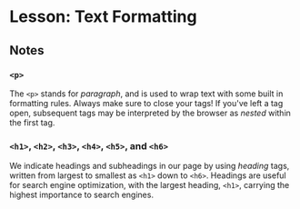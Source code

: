 # Lesson: Text Formatting

## Notes

### `<p>`

The `<p>` stands for _paragraph_, and is used to wrap text with some built in formatting rules. Always make sure to close your tags! If you've left a tag open, subsequent tags may be interpreted by the browser as _nested_ within the first tag.

### `<h1>`, `<h2>`, `<h3>`, `<h4>`, `<h5>`, and `<h6>`

We indicate headings and subheadings in our page by using _heading_ tags, written from largest to smallest as `<h1>` down to `<h6>`. Headings are useful for search engine optimization, with the largest heading, `<h1>`, carrying the highest importance to search engines.
